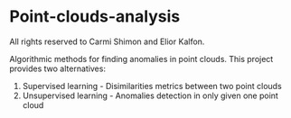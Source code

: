 # Point-clouds-analysis
All rights reserved to Carmi Shimon and Elior Kalfon.

Algorithmic methods for finding anomalies in point clouds.
This project provides two alternatives:
1. Supervised learning - Disimilarities metrics between two point clouds
2. Unsupervised learning - Anomalies detection in only given one point cloud


